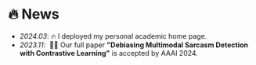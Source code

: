 # 🔥 News
- *2024.03*: 🔥 I deployed my personal academic home page.
- *2023.11*: &nbsp;🎉🎉 Our full paper **"Debiasing Multimodal Sarcasm Detection with Contrastive Learning"** is accepted by AAAI 2024.